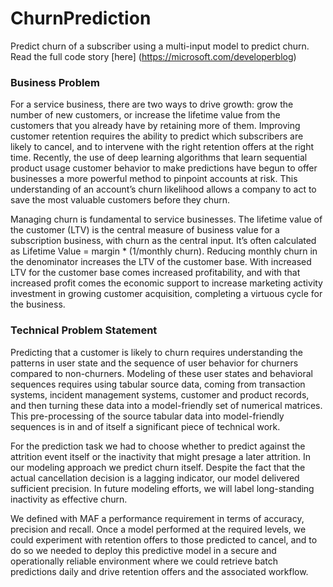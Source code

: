 # ChurnPrediction
Predict churn of a subscriber using a multi-input model to predict churn.
Read the full code story [here] (https://microsoft.com/developerblog)

### Business Problem

For a service business, there are two ways to drive growth: grow the number of new customers, or increase the lifetime value from the customers that you already have by retaining more of them. Improving customer retention requires the ability to predict which subscribers are likely to cancel, and to intervene with the right retention offers at the right time. Recently, the use of deep learning algorithms that learn sequential product usage customer behavior to make predictions have begun to offer businesses a more powerful method to pinpoint accounts at risk. This understanding of an account’s churn likelihood allows a company to act to save the most valuable customers before they churn.
 
Managing churn is fundamental to service businesses. The lifetime value of the customer (LTV) is the central measure of business value for a subscription business, with churn as the central input. It’s often calculated as Lifetime Value = margin * (1/monthly churn). Reducing monthly churn in the denominator increases the LTV of the customer base. With increased LTV for the customer base comes increased profitability, and with that increased profit comes the economic support to increase marketing activity investment in growing customer acquisition, completing a virtuous cycle for the business.

### Technical Problem Statement

Predicting that a customer is likely to churn requires understanding the patterns in user state and the sequence of user behavior for churners compared to non-churners. Modeling of these user states and behavioral sequences requires using tabular source data, coming from transaction systems, incident management systems, customer and product records, and then turning these data into a model-friendly set of numerical matrices. This pre-processing of the source tabular data into model-friendly sequences is in and of itself a significant piece of technical work.

For the prediction task we had to choose whether to predict against the attrition event itself or the inactivity that might presage a later attrition. In our modeling approach we predict churn itself. Despite the fact that the actual cancellation decision is a lagging indicator, our model delivered sufficient precision. In future modeling efforts, we will label long-standing inactivity as effective churn.

We defined with MAF a performance requirement in terms of accuracy, precision and recall. Once a model performed at the required levels, we could experiment with retention offers to those predicted to cancel, and to do so we needed to deploy this predictive model in a secure and operationally reliable environment where we could retrieve batch predictions daily and drive retention offers and the associated workflow.
